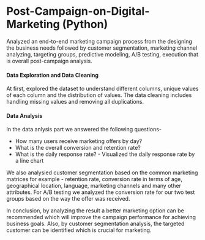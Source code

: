 # Post-Campaign-on-Digital-Marketing (Python)

Analyzed an end-to-end marketing campaign process from the designing the business needs followed by customer segmentation, marketing channel analyzing, targeting groups, predictive modeling, A/B testing, execution that is overall post-campaign analysis.

#### Data Exploration and Data Cleaning

At first, explored the dataset to understand different columns, unique values of each column and the distribution of values. The data cleaning includes handling missing values and removing all duplications. 

#### Data Analysis

In the data anlysis part we answered the following questions-

* How many users receive marketing offers by day?
* What is the overall conversion and retention rate? 
* What is the daily response rate? - Visualized the daily response rate by a line chart
 
We also analysied customer segmentation based on the common marketing matrices for example - retention rate, conversion rate in terms of age, geographical location, language,
marketing channels and many other attributes. For A/B testing we analyzed the conversion rate for our two test groups based on the way the offer was received.

In conclusion, by analyzing the result a better marketing option can be recommended which will improve the campaign performance for achieving business goals. Also, by customer segmentation analysis, the targeted customer can be identified which is crucial for marketing.
 
 
 
 
 

